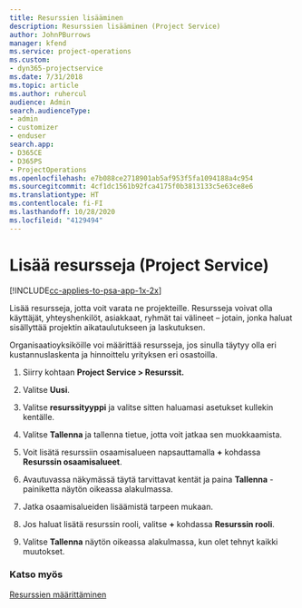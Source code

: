 ```yaml
---
title: Resurssien lisääminen
description: Resurssien lisääminen (Project Service)
author: JohnPBurrows
manager: kfend
ms.service: project-operations
ms.custom:
- dyn365-projectservice
ms.date: 7/31/2018
ms.topic: article
ms.author: ruhercul
audience: Admin
search.audienceType:
- admin
- customizer
- enduser
search.app:
- D365CE
- D365PS
- ProjectOperations
ms.openlocfilehash: e7b088ce2718901ab5af953f5fa1094188a4c954
ms.sourcegitcommit: 4cf1dc1561b92fca4175f0b3813133c5e63ce8e6
ms.translationtype: HT
ms.contentlocale: fi-FI
ms.lasthandoff: 10/28/2020
ms.locfileid: "4129494"
---
```

# <a name="add-resources-project-service"></a>Lisää resursseja (Project Service)

[!INCLUDE[cc-applies-to-psa-app-1x-2x](../includes/cc-applies-to-psa-app-1x-2x.md)]

Lisää resursseja, jotta voit varata ne projekteille. Resursseja voivat olla käyttäjät, yhteyshenkilöt, asiakkaat, ryhmät tai välineet – jotain, jonka haluat sisällyttää projektin aikataulutukseen ja laskutuksen.  
  
Organisaatioyksiköille voi määrittää resursseja, jos sinulla täytyy olla eri kustannuslaskenta ja hinnoittelu yrityksen eri osastoilla.  
  
1.  Siirry kohtaan **Project Service > Resurssit.**  
  
2.  Valitse **Uusi**.  
  
3.  Valitse **resurssityyppi** ja valitse sitten haluamasi asetukset kullekin kentälle.  
  
4.  Valitse **Tallenna** ja tallenna tietue, jotta voit jatkaa sen muokkaamista.  
  
5.  Voit lisätä resurssiin osaamisalueen napsauttamalla **+** kohdassa **Resurssin osaamisalueet**.  
  
6.  Avautuvassa näkymässä täytä tarvittavat kentät ja paina **Tallenna** -painiketta näytön oikeassa alakulmassa.  
  
7.  Jatka osaamisalueiden lisäämistä tarpeen mukaan.  
  
8.  Jos haluat lisätä resurssin rooli, valitse **+** kohdassa **Resurssin rooli**.  
  
9. Valitse **Tallenna** näytön oikeassa alakulmassa, kun olet tehnyt kaikki muutokset.  
  
### <a name="see-also"></a>Katso myös  
 [Resurssien määrittäminen](../psa/set-up-resources.md)
